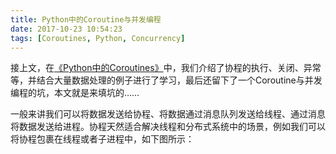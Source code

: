 ```yaml
---
title: Python中的Coroutine与并发编程
date: 2017-10-23 10:54:23
tags: [Coroutines, Python, Concurrency]
---
```


接上文，在[《Python中的Coroutines》](https://elbarco.cn/2017/10/18/python-coroutines/)中，我们<!--more-->介绍了协程的执行、关闭、异常等，并结合大量数据处理的例子进行了学习，最后还留下了一个Coroutine与并发编程的坑，本文就是来填坑的……

一般来讲我们可以将数据发送给协程、将数据通过消息队列发送给线程、通过消息将数据发送给进程。协程天然适合解决线程和分布式系统中的场景，例如我们可以将协程包裹在线程或者子进程中，如下图所示：
![]()


